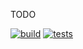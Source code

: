 
TODO

[![build](https://github.com/japsuu/BlockEngine/actions/workflows/build.yml/badge.svg)](https://github.com/japsuu/BlockEngine/actions/workflows/build.yml)
[![tests](https://github.com/japsuu/BlockEngine/actions/workflows/test.yml/badge.svg)](https://github.com/japsuu/BlockEngine/actions/workflows/test.yml)
